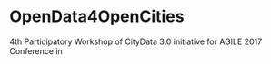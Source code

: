 # OpenData4OpenCities
4th Participatory Workshop of CityData 3.0 initiative for AGILE 2017 Conference in 
